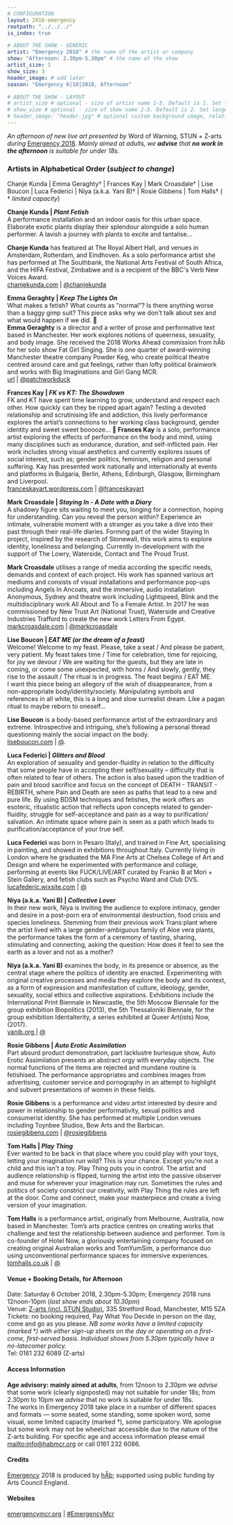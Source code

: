 ```yaml
---
# CONFIGURATION
layout: 2018-emergency
rootpath: "../../../"
is_index: true

# ABOUT THE SHOW - GENERIC
artist: "Emergency 2018" # the name of the artist or company
show: "Afternoon: 2.30pm-5.30pm" # the name of the show
artist_size: 1
show_size: 3
header_image: # add later
season: "Emergency 6|10|2018, Afternoon"

# ABOUT THE SHOW - LAYOUT
# artist_size # optional - size of artist name 1-5. Default is 1. Set longer names to lower values
# show_size # optional - size of show name 2-5. Default is 2. Set longer names to lower values
# header_image: "header.jpg" # optional custom background image, relative to current page
---
```

*An afternoon of new live art presented by* Word of Warning, STUN *+* Z-arts *during* [Emergency 2018](/current/2018-emergency). *Mainly aimed at adults, we **advise** that **no work in the afternoon** is suitable for under 18s.*              
         
### Artists in Alphabetical Order (*subject to change*)      
Chanje Kunda | Emma Geraghty† | Frances Kay | Mark Croasdale† | Lise Boucon | Luca Federici | Niya (a.k.a. Yani B)† | Rosie Gibbens | Tom Halls† ( † *limited capacity*)       
           
**Chanje Kunda | *Plant Fetish***         
A performance installation and an indoor oasis for this urban space. Elaborate exotic plants display their splendour alongside a solo human performer. A lavish a journey with plants to excite and tantalise...            
   
**Chanje Kunda** has featured at The Royal Albert Hall, and venues in Amsterdam, Rotterdam, and Eindhoven.  As a solo performance artist she has performed at The Southbank, the National Arts Festival of South Africa, and the HIFA Festival, Zimbabwe and is a recipient of the BBC's Verb New Voices Award.         
<a href="http://chanjekunda.com" target="_blank">chanjekunda.com</a> | <a href="http://twitter.com/chanjekunda" target="_blank">@chanjekunda</a>                     

**Emma Geraghty | *Keep The Lights On***         
What makes a fetish? What counts as "normal"? Is there anything worse than a baggy gimp suit? This piece asks why we don't talk about sex  and what would happen if we did.      
**Emma Geraghty** is a director and a writer of prose and performative text based in Manchester. Her work explores notions of queerness, sexuality, and body image.  She received the 2018 Works Ahead commission from hÅb for her solo show Fat Girl Singing. She is one quarter of award-winning Manchester theatre company Powder Keg, who create political theatre centred around care and gut feelings, rather than lofty political brainwork and works with Big Imaginations and Girl Gang MCR.         
<a href="http://" target="_blank">url</a> | <a href="http://twitter.com/patchworkduck" target="_blank">@patchworkduck</a>          

**Frances Kay | *FK vs KT: The Showdown***      
FK and KT have spent time learning to grow, understand and respect each other. How quickly can they be ripped apart again? Testing a devoted relationship and scrutinising life and addiction, this lively performance explores the artist’s connections to her working class background, gender identity and sweet sweet booooze...                    
**Frances Kay** is a solo, performance artist exploring the effects of performance on the body and mind, using many disciplines such as endurance, duration, and self-inflicted pain. Her work includes strong visual aesthetics and currently explores issues of social interest, such as; gender politics, feminism, religion and personal suffering. Kay has presented work nationally and internationally at events and platforms in Bulgaria, Berlin, Athens, Edinburgh, Glasgow, Birmingham and Liverpool.           
<a href="http://franceskayart.wordpress.com" target="_blank">franceskayart.wordpress.com</a> | <a href="http://twitter.com/franceskayart" target="_blank">@franceskayart</a>   

**Mark Croasdale | *Staying In - A Date with a Diary***         
A shadowy figure sits waiting to meet you, longing for a connection, hoping for understanding. Can you reveal the person within? Experience an intimate, vulnerable moment with a stranger as you take a dive into their past through their real-life diaries. Forming part of the wider Staying In project, inspired by the research of Stonewall, this work aims to explore identity, loneliness and belonging. Currently in-development with the support of  The Lowry, Waterside, Contact and The Proud Trust.         
      
**Mark Croasdale** utilises a range of media according the specific needs, demands and context of each project.  His work has spanned various art mediums and consists of visual installations and performance pop-ups including Angels In Ancoats,  and the immersive, audio installation Anonymous, Sydney and theatre work including Lightspeed, Blink and the multidisciplinary work All About and To a Female Artist.   In 2017 he was commissioned by New Trust Art (National Trust), Waterside and Creative Industries Trafford to create the new work Letters From Egypt.                          
<a href="http://markcroasdale.com" target="_blank">markcroasdale.com</a> | <a href="http://twitter.com/markcroasdale" target="_blank">@markcroasdale</a>   

**Lise Boucon | *EAT ME (or the dream of a feast)***         
Welcome! Welcome to my feast. Please, take a seat / And please be patient, very patient. My feast takes time / Time for celebration, time for rejoicing, for joy we devour / We are waiting for the guests, but they are late in coming, or come some unexpected, with horns / And slowly, gently, they rise to the assault / The ritual is in progress. The feast begins / EAT ME.       
I want this piece being an allegory of the wish of disappearance, from a non-appropriate body/identity/society. Manipulating symbols and references in all white, this is a long and slow surrealist dream. Like a pagan ritual to maybe reborn to oneself…                    
               
**Lise Boucon** is a body-based performance artist of the extraordinary and extreme. Introspective and intriguing, she’s following a personal thread questioning mainly the social impact on the body.              
<a href="http://liseboucon.com" target="_blank">liseboucon.com</a> | <a href="http://twitter.com/" target="_blank">@</a>.                    
   
**Luca Federici | *Glitters and Blood***         
An exploration of sexuality and gender-fluidity in relation to the difficulty that some people have in accepting their self/sexuality – difficulty that is often related to fear of others. The action is also based upon the tradition of pain and blood sacrifice and focus on the concept of DEATH - TRANSIT - REBIRTH, where Pain and Death are seen as paths that lead to a new and pure life. By using BDSM techniques and fetishes, the work offers an esoteric, ritualistic action that reflects upon concepts related to gender-fluidity, struggle for self-acceptance and pain as a way to purification/ salvation. An intimate space where pain is seen as a path which leads to purification/acceptance of your true self.                 
      
**Luca Federici** was born in Pesaro (Italy), and trained in Fine Art, specialising in painting, and showed in exhibitions throughout Italy.  Currently living in London where he graduated the MA Fine Arts at Chelsea College of Art and Design and where he experimented with performance and collage, performing at events like FUCK/LIVE/ART curated by Franko B at Mori + Stein Gallery, and fetish clubs such as Psycho Ward and Club DVS.            
 <a href="http://lucafederic.wixsite.com/lucafederici" target="_blank">lucafederic.wixsite.com</a> | <a href="http://twitter.com/" target="_blank">@</a>   

**Niya (a.k.a. Yani B) | *Collective Lover***         
In their new work, Niya is inviting the audience to explore intimacy, gender and desire in a post-porn era of environmental destruction, food crisis and species loneliness.   Stemming from their previous work Trans:plant where the artist lived with a large gender-ambiguous family of Aloe vera plants, the performance takes the form of a ceremony of tasting, sharing, stimulating and connecting, asking the question: How does it feel to see the earth as a lover and not as a mother?                  
        
**Niya (a.k.a. Yani B)** examines the body, in its presence or absence, as the central stage where the politics of identity are enacted. Experimenting with original creative processes and media they explore the body and its context, as a form of expression and manifestation of culture, ideology, gender, sexuality, social ethics and collective aspirations. Exhibitions include the International Print Biennale in Newcastle, the 5th Moscow Biennale for the group exhibition Biopolitics (2013), the 5th Thessaloniki Biennale,  for the group exhibition Identalterity, a series exhibited at Queer Art(ists) Now, (2017).           
<a href="http://yanib.org  " target="_blank">yanib.org  </a> | <a href="http://twitter.com/" target="_blank">@</a>   

**Rosie Gibbens | *Auto Erotic Assimilation***         
Part absurd product demonstration, part lacklustre burlesque show, Auto Erotic Assimilation presents an abstract orgy with everyday objects. The normal functions of the items are rejected and mundane routine is fetishised. The performance appropriates and combines images from advertising, customer service and pornography in an attempt to highlight and subvert presentations of women in these fields.                    
  
**Rosie Gibbens** is a performance and video artist interested by desire and power in relationship to gender performativity, sexual politics and consumerist identity. She has performed at multiple London venues including Toynbee Studios, Bow Arts and the Barbican.                        
<a href="http://rosiegibbens.com" target="_blank">rosiegibbens.com</a> | <a href="https://www.instagram.com/rosiegibbens" target="_blank">@rosiegibbens</a>   

**Tom Halls | *Play Thing***         
Ever wanted to be back in that place where you could play with your toys, letting your imagination run wild? This is your chance. Except you're not a child and this isn't a toy. Play Thing puts you in control. The artist and audience relationship is flipped, turning the artist into the passive observer and muse for wherever your imagination may run. Sometimes the rules and politics of society constrict our creativity, with Play Thing the rules are left at the door. Come and connect, make your masterpiece and create a living version of your imagination.                  
        
**Tom Halls** is a performance artist, originally from Melbourne, Australia, now based in Manchester. Tom’s arts practice centres on creating works that challenge and test the relationship between audience and performer. Tom is co-founder of Hotel Now, a gloriously entertaining company focused on creating original Australian works and TomYumSim, a performance duo using unconventional performance spaces for immersive experiences.        
<a href="http://tomhalls.co.uk" target="_blank">tomhalls.co.uk</a> | <a href="http://twitter.com/" target="_blank">@</a>   

#### Venue + Booking Details, for Afternoon           
Date: Saturday 6 October 2018, 2.30pm-5.30pm; Emergency 2018 runs 12noon-10pm (*last show ends about 10.30pm*)           
Venue: <a href="http://www.z-arts.org/about-us/getting-here" target="_blank">Z-arts (incl. STUN Studio)</a>, 335 Stretford Road, Manchester, M15 5ZA        
Tickets: no booking required, Pay What You Decide in person on the day, come and go as you please. *NB some works have a limited capacity (marked* †*) with either sign-up sheets on the day or operating on a first-come, first-served basis. Individual shows from 5.30pm typically have a no-latecomer policy.*       
Tel: 0161 232 6089 (Z-arts)          
         
#### Access Information       
**Age advisory: mainly aimed at adults**, from 12noon to 2.30pm we *advise* that some work (clearly signposted) may not suitable for under 18s; from 2.30pm to 10pm we *advise* that no work is suitable for under 18s.<br>The works in Emergency 2018 take place in a number of different spaces and formats — some seated, some standing, some spoken word, some visual, some limited capacity (marked †), some participatory. We apologise but some work may not be wheelchair accessible due to the nature of the Z-arts building. For specific age and access information please email <mailto:info@habmcr.org> or call 0161 232 6086.        
          
#### Credits         
[Emergency](/hab/emergency) 2018 is produced by [hÅb](/hab); supported using public funding by Arts Council England.        
        
#### Websites
<a href="http://emergencymcr.org" target="_blank">emergencymcr.org</a> | <a href="http://twitter.com/hashtag/EmergencyMcr" target="_blank">#EmergencyMcr</a>
